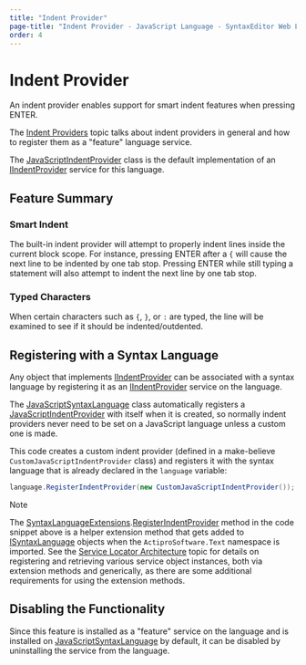 ```yaml
---
title: "Indent Provider"
page-title: "Indent Provider - JavaScript Language - SyntaxEditor Web Languages Add-on"
order: 4
---
```

# Indent Provider

An indent provider enables support for smart indent features when pressing ENTER.

The [Indent Providers](../../user-interface/input-output/indent-providers.md) topic talks about indent providers in general and how to register them as a "feature" language service.

The [JavaScriptIndentProvider](xref:ActiproSoftware.Text.Languages.JavaScript.Implementation.JavaScriptIndentProvider) class is the default implementation of an [IIndentProvider](xref:@ActiproUIRoot.Controls.SyntaxEditor.IIndentProvider) service for this language.

## Feature Summary

### Smart Indent

The built-in indent provider will attempt to properly indent lines inside the current block scope.  For instance, pressing ENTER after a `{` will cause the next line to be indented by one tab stop.  Pressing ENTER while still typing a statement will also attempt to indent the next line by one tab stop.

### Typed Characters

When certain characters such as `{`, `}`, or `:` are typed, the line will be examined to see if it should be indented/outdented.

## Registering with a Syntax Language

Any object that implements [IIndentProvider](xref:@ActiproUIRoot.Controls.SyntaxEditor.IIndentProvider) can be associated with a syntax language by registering it as an [IIndentProvider](xref:@ActiproUIRoot.Controls.SyntaxEditor.IIndentProvider) service on the language.

The [JavaScriptSyntaxLanguage](xref:ActiproSoftware.Text.Languages.JavaScript.Implementation.JavaScriptSyntaxLanguage) class automatically registers a [JavaScriptIndentProvider](xref:ActiproSoftware.Text.Languages.JavaScript.Implementation.JavaScriptIndentProvider) with itself when it is created, so normally indent providers never need to be set on a JavaScript language unless a custom one is made.

This code creates a custom indent provider (defined in a make-believe `CustomJavaScriptIndentProvider` class) and registers it with the syntax language that is already declared in the `language` variable:

```csharp
language.RegisterIndentProvider(new CustomJavaScriptIndentProvider());
```

> [!NOTE]
> The [SyntaxLanguageExtensions](xref:ActiproSoftware.Text.SyntaxLanguageExtensions).[RegisterIndentProvider](xref:ActiproSoftware.Text.SyntaxLanguageExtensions.RegisterIndentProvider*) method in the code snippet above is a helper extension method that gets added to [ISyntaxLanguage](xref:ActiproSoftware.Text.ISyntaxLanguage) objects when the `ActiproSoftware.Text` namespace is imported.  See the [Service Locator Architecture](../../language-creation/service-locator-architecture.md) topic for details on registering and retrieving various service object instances, both via extension methods and generically, as there are some additional requirements for using the extension methods.

## Disabling the Functionality

Since this feature is installed as a "feature" service on the language and is installed on [JavaScriptSyntaxLanguage](xref:ActiproSoftware.Text.Languages.JavaScript.Implementation.JavaScriptSyntaxLanguage) by default, it can be disabled by uninstalling the service from the language.
